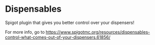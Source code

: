 # Dispensables
Spigot plugin that gives you better control over your dispensers!

For more info, go to https://www.spigotmc.org/resources/dispensables-control-what-comes-out-of-your-dispensers.61856/
